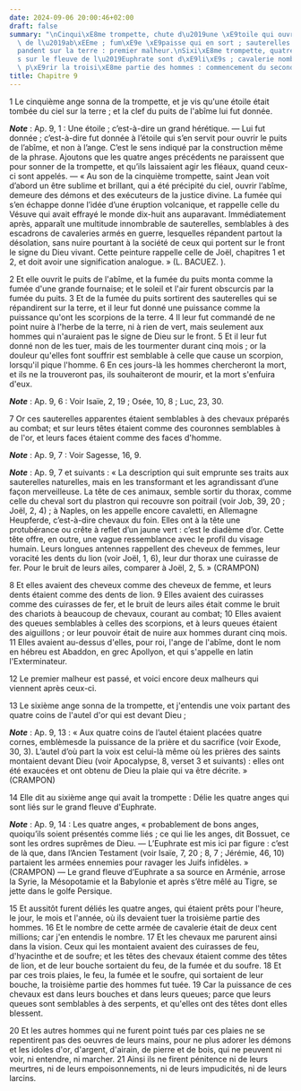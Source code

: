 ```yaml
---
date: 2024-09-06 20:00:46+02:00
draft: false
summary: "\nCinqui\xE8me trompette, chute d\u2019une \xE9toile qui ouvre le puits\
  \ de l\u2019ab\xEEme ; fum\xE9e \xE9paisse qui en sort ; sauterelles qui se r\xE9\
  pandent sur la terre : premier malheur.\nSixi\xE8me trompette, quatre anges li\xE9\
  s sur le fleuve de l\u2019Euphrate sont d\xE9li\xE9s ; cavalerie nombreuse qui fait\
  \ p\xE9rir la troisi\xE8me partie des hommes : commencement du second malheur.\n"
title: Chapitre 9
---
```





1 Le cinquième ange sonna de la trompette, et je vis qu'une étoile était tombée du ciel sur la terre ; et la clef du puits de l'abîme lui fut donnée.

***Note*** :  Ap. 9, 1 : Une étoile ; c’est-à-dire un grand hérétique. ― Lui fut donnée ; c’est-à-dire fut donnée à l’étoile qui s’en servit pour ouvrir le puits de l’abîme, et non à l’ange. C’est le sens indiqué par la construction même de la phrase. Ajoutons que les quatre anges précédents ne paraissent que pour sonner de la trompette, et qu’ils laissaient agir les fléaux, quand ceux-ci sont appelés. ― « Au son de la cinquième trompette, saint Jean voit d’abord un être sublime et brillant, qui a été précipité du ciel, ouvrir l’abîme, demeure des démons et des exécuteurs de la justice divine. La fumée qui s’en échappe donne l’idée d’une éruption volcanique, et rappelle celle du Vésuve qui avait effrayé le monde dix-huit ans auparavant. Immédiatement après, apparaît une multitude innombrable de sauterelles, semblables à des escadrons de cavaleries armés en guerre, lesquelles répandent partout la désolation, sans nuire pourtant à la société de ceux qui portent sur le front le signe du Dieu vivant. Cette peinture
rappelle celle de Joël, chapitres 1 et 2, et doit avoir une signification analogue. » (L. BACUEZ. ).

2 Et elle ouvrit le puits de l'abîme, et la fumée du puits monta comme la fumée d'une grande fournaise; et le soleil et l'air furent obscurcis par la fumée du puits. 3 Et de la fumée du puits sortirent des sauterelles qui se répandirent sur la terre, et il leur fut donné une puissance comme la puissance qu'ont les scorpions de la terre. 4 Il leur fut commandé de ne point nuire à l'herbe de la terre, ni à rien de vert, mais seulement aux hommes qui n'auraient pas le signe de Dieu sur le front. 5 Et il leur fut donné non de les tuer, mais de les tourmenter durant cinq mois ; or la douleur qu'elles font souffrir est semblable à celle que cause un scorpion, lorsqu'il pique l'homme. 6 En ces jours-là les hommes chercheront la mort, et ils ne la trouveront pas, ils souhaiteront de mourir, et la mort s'enfuira d'eux.

***Note*** :  Ap. 9, 6 : Voir Isaïe, 2, 19 ; Osée, 10, 8 ; Luc, 23, 30.


7 Or ces sauterelles apparentes étaient semblables à des chevaux préparés au combat; et sur leurs têtes étaient comme des couronnes semblables à de l'or, et leurs faces étaient comme des faces d'homme.

***Note*** :  Ap. 9, 7 : Voir Sagesse, 16, 9.

***Note*** :  Ap. 9, 7 et suivants : « La description qui suit emprunte ses traits aux sauterelles naturelles, mais en les transformant et les agrandissant d’une façon merveilleuse. La tête de ces animaux, semble sortir du thorax, comme celle du cheval sort du plastron qui recouvre son poitrail (voir Job, 39, 20 ; Joël, 2, 4) ; à Naples, on les appelle encore cavaletti, en Allemagne Heupferde, c’est-à-dire chevaux du foin. Elles ont à la tête une protubérance ou crête à reflet d’un jaune vert : c’est le diadème d’or. Cette tête offre, en outre, une vague ressemblance avec le profil du visage humain. Leurs longues antennes rappellent des cheveux de femmes, leur voracité les dents du lion (voir Joël, 1, 6), leur dur thorax une cuirasse de fer. Pour le bruit de leurs ailes, comparer à Joël, 2, 5. » (CRAMPON)

8 Et elles avaient des cheveux comme des cheveux de femme, et leurs dents étaient comme des dents de lion. 9 Elles avaient des cuirasses comme des cuirasses de fer, et le bruit de leurs ailes était comme le bruit des chariots à beaucoup de chevaux, courant au combat; 10 Elles avaient des queues semblables à celles des scorpions, et à leurs queues étaient des aiguillons ; or leur pouvoir était de nuire aux hommes durant cinq mois. 11 Elles avaient au-dessus d'elles, pour roi, l'ange de l'abîme, dont le nom en hébreu est Abaddon, en grec Apollyon, et qui s'appelle en latin l'Exterminateur.


12 Le premier malheur est passé, et voici encore deux malheurs qui viennent après ceux-ci.


13 Le sixième ange sonna de la trompette, et j'entendis une voix partant des quatre coins de l'autel d'or qui est devant Dieu ;

***Note*** :  Ap. 9, 13 : « Aux quatre coins de l’autel étaient placées quatre cornes, emblèmesde la puissance de la prière et du sacrifice (voir Exode, 30, 3). L’autel d’où part la voix est celui-là même où les prières des saints montaient devant Dieu (voir Apocalypse, 8, verset 3 et suivants) : elles ont été exaucées et ont obtenu de Dieu la plaie qui va être décrite. » (CRAMPON)

14 Elle dit au sixième ange qui avait la trompette : Délie les quatre anges qui sont liés sur le grand fleuve d'Euphrate.

***Note*** :  Ap. 9, 14 : Les quatre anges, « probablement de bons anges, quoiqu’ils soient présentés comme liés ; ce qui lie les anges, dit Bossuet, ce sont les ordres suprêmes de Dieu. ― L’Euphrate est mis ici par figure : c’est de là que, dans l’Ancien Testament (voir Isaïe, 7, 20 ; 8, 7 ; Jérémie, 46, 10) partaient les armées ennemies pour ravager les Juifs infidèles. » (CRAMPON) ― Le grand fleuve d’Euphrate a sa source en Arménie, arrose la Syrie, la Mésopotamie et la Babylonie et après s’être mêlé au Tigre, se jette dans le golfe Persique.

15 Et aussitôt furent déliés les quatre anges, qui étaient prêts pour l'heure, le jour, le mois et l'année, où ils devaient tuer la troisième partie des hommes. 16 Et le nombre de cette armée de cavalerie était de deux cent millions; car j'en entendis le nombre. 17 Et les chevaux me parurent ainsi dans la vision. Ceux qui les montaient avaient des cuirasses de feu, d'hyacinthe et de soufre; et les têtes des chevaux étaient comme des têtes de lion, et de leur bouche sortaient du feu, de la fumée et du soufre. 18 Et par ces trois plaies, le feu, la fumée et le soufre, qui sortaient de leur bouche, la troisième partie des hommes fut tuée. 19 Car la puissance de ces chevaux est dans leurs bouches et dans leurs queues; parce que leurs queues sont semblables à des serpents, et qu'elles ont des têtes dont elles blessent.


20 Et les autres hommes qui ne furent point tués par ces plaies ne se repentirent pas des oeuvres de leurs mains, pour ne plus adorer les démons et les idoles d'or, d'argent, d'airain, de pierre et de bois, qui ne peuvent ni voir, ni entendre, ni marcher. 21 Ainsi ils ne firent pénitence ni de leurs meurtres, ni de leurs empoisonnements, ni de leurs impudicités, ni de leurs larcins.

